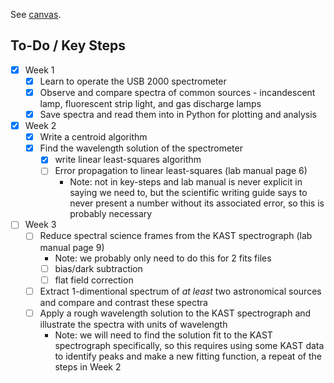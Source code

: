 See [canvas](https://canvas.ucsd.edu/courses/52400/assignments/756956).

## To-Do / Key Steps
- [x] Week 1
  - [x] Learn to operate the USB 2000 spectrometer
  - [x] Observe and compare spectra of common sources - incandescent lamp, fluorescent strip light, and gas discharge lamps
  - [x] Save spectra and read them into in Python for plotting and analysis
- [x] Week 2
  - [x] Write a centroid algorithm
  - [x] Find the wavelength solution of the spectrometer
    - [x] write linear least-squares algorithm
    - [ ] Error propagation to linear least-squares (lab manual page 6)
      - Note: not in key-steps and lab manual is never explicit in saying we need to, but the scientific writing guide says to never present a number without its associated error, so this is probably necessary
- [ ] Week 3
  - [ ] Reduce spectral science frames from the KAST spectrograph (lab manual page 9)
    - Note: we probably only need to do this for 2 fits files
    - [ ] bias/dark subtraction
    - [ ] flat field correction
  - [ ] Extract 1-dimentional spectrum of *at least* two astronomical sources and compare and contrast these spectra
  - [ ] Apply a rough wavelength solution to the KAST spectrograph and illustrate the spectra with units of wavelength
    - Note: we will need to find the solution fit to the KAST spectrograph specifically, so this requires using some KAST data to identify peaks and make a new fitting function, a repeat of the steps in Week 2